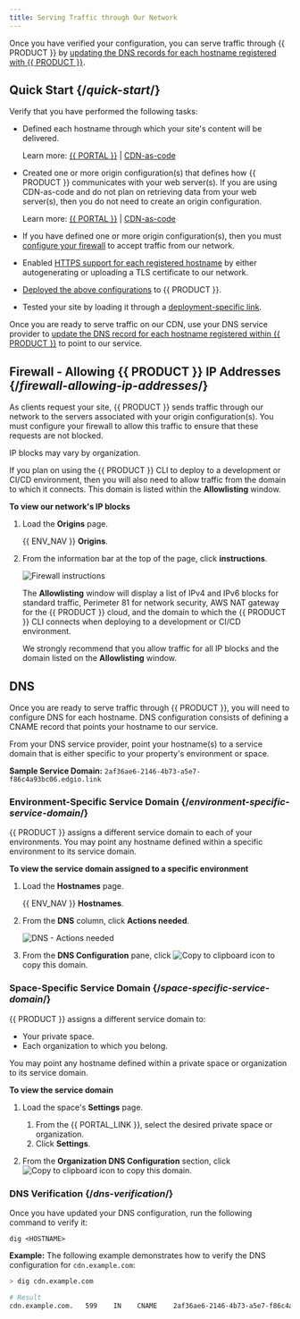 ```yaml
---
title: Serving Traffic through Our Network
---
```


Once you have verified your configuration, you can serve traffic through {{ PRODUCT }} by [updating the DNS records for each hostname registered with {{ PRODUCT }}](#dns). 

## Quick Start {/*quick-start*/}

Verify that you have performed the following tasks:

-   Defined each hostname through which your site's content will be delivered. 

    Learn more: [{{ PORTAL }}](/guides/basics/hostnames#add-modify-delete-hostname) | [CDN-as-code](/guides/performance/cdn_as_code/edgio_config#environments)

-   Created one or more origin configuration(s) that defines how {{ PRODUCT }} communicates with your web server(s). If you are using CDN-as-code and do not plan on retrieving data from your web server(s), then you do not need to create an origin configuration.

    Learn more: [{{ PORTAL }}](/guides/basics/origins#add-an-origin-configuration) | [CDN-as-code](/guides/performance/cdn_as_code#defining-origins)

-   If you have defined one or more origin configuration(s), then you must [configure your firewall](#firewall-allowing-ip-addresses)  to accept traffic from our network.
-   Enabled [HTTPS support for each registered hostname](/guides/basics/hostnames#https-traffic) by either autogenerating or uploading a TLS certificate to our network. 
-   [Deployed the above configurations](/guides/basics/deployments) to {{ PRODUCT }}.
-   Tested your site by loading it through a [deployment-specific link](/guides/basics/deployments#deployment-specific-page).

Once you are ready to serve traffic on our CDN, use your DNS service provider to [update the DNS record for each hostname registered within {{ PRODUCT }}](#dns) to point to our service. 

## Firewall - Allowing {{ PRODUCT }} IP Addresses {/*firewall-allowing-ip-addresses*/}

As clients request your site, {{ PRODUCT }} sends traffic through our network to the servers associated with your origin configuration(s). You must configure your firewall to allow this traffic to ensure that these requests are not blocked.

<Callout type="important">

  IP blocks may vary by organization. 

</Callout>

<Callout type="info">

  If you plan on using the {{ PRODUCT }} CLI to deploy to a development or CI/CD environment, then you will also need to allow traffic from the domain to which it connects. This domain is listed within the **Allowlisting** window.

</Callout>

**To view our network's IP blocks**

1.  Load the **Origins** page.

    {{ ENV_NAV }} **Origins**. 

2.  From the information bar at the top of the page, click **instructions**.

    ![Firewall instructions](/images/v7/basics/origins-instructions.png)

    The **Allowlisting** window will display a list of IPv4 and IPv6 blocks for standard traffic, Perimeter 81 for network security, AWS NAT gateway for the {{ PRODUCT }} cloud, and the domain to which the {{ PRODUCT }} CLI connects when deploying to a development or CI/CD environment.

    <Callout type="important">

      We strongly recommend that you allow traffic for all IP blocks and the domain listed on the **Allowlisting** window.

    </Callout>

## DNS

Once you are ready to serve traffic through {{ PRODUCT }}, you will need to configure DNS for each hostname. DNS configuration consists of defining a CNAME record that points your hostname to our service. 

From your DNS service provider, point your hostname(s) to a service domain that is either specific to your property's environment or space.

**Sample Service Domain:** `2af36ae6-2146-4b73-a5e7-f86c4a93bc06.edgio.link`

### Environment-Specific Service Domain {/*environment-specific-service-domain*/}

{{ PRODUCT }} assigns a different service domain to each of your environments. You may point any hostname defined within a specific environment to its service domain. 

**To view the service domain assigned to a specific environment**

1.  Load the **Hostnames** page.

    {{ ENV_NAV }} **Hostnames**. 

2.  From the **DNS** column, click **Actions needed**.

    ![DNS - Actions needed](/images/v7/basics/hostnames-dns.png)

3.  From the **DNS Configuration** pane, click <Image inline src="/images/v7/icons/copy-to-clipboard.png" alt="Copy to clipboard icon" />  to copy this domain. 

### Space-Specific Service Domain {/*space-specific-service-domain*/}

{{ PRODUCT }} assigns a different service domain to:

-   Your private space.
-   Each organization to which you belong. 

You may point any hostname defined within a private space or organization to its service domain. 

**To view the service domain**

1.  Load the space's **Settings** page.

    1.  From the {{ PORTAL_LINK }}, select the desired private space or organization.
    2.  Click **Settings**.

2.  From the **Organization DNS Configuration** section, click <Image inline src="/images/v7/icons/copy-to-clipboard.png" alt="Copy to clipboard icon" />  to copy this domain. 

### DNS Verification {/*dns-verification*/}

Once you have updated your DNS configuration, run the following command to verify it:

`dig <HOSTNAME>`

**Example:** The following example demonstrates how to verify the DNS configuration for `cdn.example.com`:

```bash
> dig cdn.example.com

# Result
cdn.example.com.   599    IN    CNAME    2af36ae6-2146-4b73-a5e7-f86c4a93bc06.edgio.link
```
